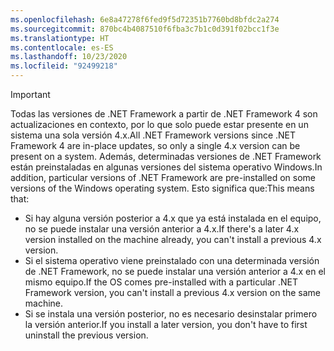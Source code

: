 ```yaml
---
ms.openlocfilehash: 6e8a47278f6fed9f5d72351b7760bd8bfdc2a274
ms.sourcegitcommit: 870bc4b4087510f6fba3c7b1c0d391f02bcc1f3e
ms.translationtype: HT
ms.contentlocale: es-ES
ms.lasthandoff: 10/23/2020
ms.locfileid: "92499218"
---
```


> [!IMPORTANT]
> <span data-ttu-id="09767-101">Todas las versiones de .NET Framework a partir de .NET Framework 4 son actualizaciones en contexto, por lo que solo puede estar presente en un sistema una sola versión 4.x.</span><span class="sxs-lookup"><span data-stu-id="09767-101">All .NET Framework versions since .NET Framework 4 are in-place updates, so only a single 4.x version can be present on a system.</span></span> <span data-ttu-id="09767-102">Además, determinadas versiones de .NET Framework están preinstaladas en algunas versiones del sistema operativo Windows.</span><span class="sxs-lookup"><span data-stu-id="09767-102">In addition, particular versions of .NET Framework are pre-installed on some versions of the Windows operating system.</span></span> <span data-ttu-id="09767-103">Esto significa que:</span><span class="sxs-lookup"><span data-stu-id="09767-103">This means that:</span></span>
>
> - <span data-ttu-id="09767-104">Si hay alguna versión posterior a 4.x que ya está instalada en el equipo, no se puede instalar una versión anterior a 4.x.</span><span class="sxs-lookup"><span data-stu-id="09767-104">If there's a later 4.x version installed on the machine already, you can't install a previous 4.x version.</span></span>
> - <span data-ttu-id="09767-105">Si el sistema operativo viene preinstalado con una determinada versión de .NET Framework, no se puede instalar una versión anterior a 4.x en el mismo equipo.</span><span class="sxs-lookup"><span data-stu-id="09767-105">If the OS comes pre-installed with a particular .NET Framework version, you can't install a previous 4.x version on the same machine.</span></span>
> - <span data-ttu-id="09767-106">Si se instala una versión posterior, no es necesario desinstalar primero la versión anterior.</span><span class="sxs-lookup"><span data-stu-id="09767-106">If you install a later version, you don't have to first uninstall the previous version.</span></span>
